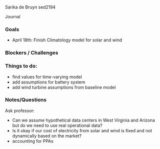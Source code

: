 Sarika de Bruyn sed2194

Journal

### Goals
- April 18th: Finish Climatology model for solar and wind

### Blockers / Challenges

### Things to do:
- find values for time-varying model
- add assumptions for battery system
- add wind turbine assumptions from baseline model

### Notes/Questions
Ask professor: 
- Can we assume hypothetical data centers in West Virginia and Arizona but do we need to use real operational data?
- Is it okay if our cost of electricity from solar and wind is fixed and not dynamically based on the market?
- accounting for PPAs
